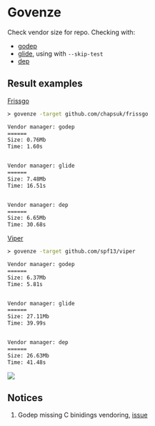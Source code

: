# Govenze

Check vendor size for repo. Checking with:

* [godep](https://github.com/tools/godep)
* [glide](https://github.com/Masterminds/glide), using with `--skip-test`
* [dep](https://github.com/golang/dep)

## Result examples

[Frissgo](https://github.com/chapsuk/frissgo)

```bash
≻ govenze -target github.com/chapsuk/frissgo

Vendor manager: godep
======
Size: 0.76Mb
Time: 1.60s


Vendor manager: glide
======
Size: 7.48Mb
Time: 16.51s


Vendor manager: dep
======
Size: 6.65Mb
Time: 30.68s
```

[Viper](https://github.com/spf13/viper)

```bash
≻ govenze -target github.com/spf13/viper

Vendor manager: godep
======
Size: 6.37Mb
Time: 5.81s


Vendor manager: glide
======
Size: 27.11Mb
Time: 39.99s


Vendor manager: dep
======
Size: 26.63Mb
Time: 41.48s

```

![](https://media.giphy.com/media/Yo9Xldk1F5196/giphy.gif)

## Notices

1. Godep missing C binidings vendoring, [issue](https://github.com/tools/godep/issues/422)
